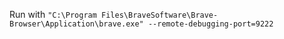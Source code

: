 Run with `"C:\Program Files\BraveSoftware\Brave-Browser\Application\brave.exe" --remote-debugging-port=9222`